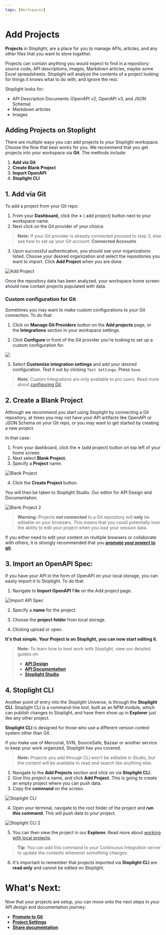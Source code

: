 ```yaml
---
tags: [Workspaces]
---
```

# Add Projects

**Projects** in Stoplight, are a place for you to manage APIs, articles, and any other files that you want to store together.

Projects can contain anything you would expect to find in a repository: source code, API descriptions, images, Markdown articles, maybe some Excel spreadsheets. Stoplight will analyze the contents of a project looking for things it knows what to do with, and ignore the rest.

Stoplight looks for:

- API Description Documents (OpenAPI v2, OpenAPI v3, and JSON Schema)
- Markdown articles
- Images

## Adding Projects on Stoplight

There are multiple ways you can add projects to your Stoplight workspace. Choose the flow that best works for you. We recommend that you get projects into your workspace via **Git**. The methods include: 

1. **Add via Git** 
2. **Create Blank Project**
3. **Import OpenAPI**
4. **Stoplight CLI**

## 1. **Add via Git**

To add a project from your Git repo: 

1. From your **Dashboard,** click the **+** ( add project) button next to your workspace name. 
2. Next click on the Git provider of your choice. 

> **Note:** If your Git provider is already connected proceed to step 3, else see how to set up your Git account:  **Connected Accounts**

3. Upon successful authentication, you should see your organizations listed. Choose your desired organization and select the repositories you want to import. Click **Add Project** when you are done. 

![Add Project](assets/images/ad1.gif)

Once the repository data has been analyzed, your workspace home screen should now contain projects populated with data.

### **Custom configuration for Git**

Sometimes you may want to make custom configurations to your Git connection. To do that:

1. Click on **Manage Git Providers** button on the **Add projects** page, or the **Integrations** section in your workspace settings.

2. Click **Configure** in front of the Git provider you're looking to set up a custom configuration for.

![](../assets/images/Ad2.png)

3. Select **Customize integration settings** and add your desired configuration. Test it out by clicking `Test Settings`. Press `Save`. 

> **Note**: Custom Integrations are only available to pro users. Read more about [configuring Git](https://meta.stoplight.io/docs/platform/2.-workspaces/configure-git/a.configuring-git.md).

## 2. Create a Blank Project

Although we recommend you start using Stoplight by connecting a Git repository, at times you may not have your API artifacts like OpenAPI or JSON Schema on your Git repo, or you may want to get started by creating a new project.

 In that case: 

1. From your dashboard, click the **+** (add project) button on top left of your home screen. 
2. Next select **Blank Project.** 
3. Specify a **Project** name. 

![Blank Project](../assets/images/BlankProject.png)

  4. Click the **Create Project** button. 

You will then be taken to Stoplight Studio. Our editor for API Design and Documentation. 

![Blank Project 2](../assets/images/BlankProject2.png)

> **Warning:** Projects **not connected** to a Git repository will **only** be editable on your browsers. This means that you could potentially lose the ability to edit your project when you lose your session data.

If you either need to edit your content on multiple browsers or collaborate with others, it is strongly recommended that you [**promote your project to git**](https://meta.stoplight.io/docs/platform/2.-workspaces/configure-git/a.configuring-git.md).

## 3. Import an OpenAPI Spec:

If you have your API in the form of OpenAPI on your local storage, you can easily import it to Stoplight. To do that: 

1. Navigate to **Import OpenAPI** F**ile** on the Add project page. 

![Import API Spec](../assets/images/ImportSpec1.png)

  2. Specify a **name** for the project. 

  3. Choose the **project folder** from local storage. 

  4. Clicking upload or open. 

**It's that simple. Your Project is on Stoplight, you can now start editing it.** 

> **Note:** To learn how to best work with Stoplight, view our detailed guides on: 
> * [**API Design**](https://meta.stoplight.io/docs/studio/docs/Design-and-Modeling/01-getting-started.md) 
> * [**API Documentation**](https://meta.stoplight.io/docs/studio/docs/Documentation/01-getting-started.md)
> * [**Stoplight Studio**](https://meta.stoplight.io/docs/studio/README.md)

## 4. Stoplight CLI

Another point of entry into the Stoplight Universe, is through the **Stoplight CLI**. Stoplight CLI is a command-line tool, built as an NPM module, which can publish changes to Stoplight, and have them show up in **Explorer** just like any other project. 

**Stoplight CLI** is designed for those who use a different version control system other than Git. 

If you make use of Mercurial, SVN, SourceSafe, Bazaar or another service to keep your work organized, Stoplight has you covered.

> **Note:** Projects you add through CLI won't be editable in Studio, but the content will be available to read and search like anything else. 

1. Navigate to the **Add Projects** section and click on via **Stoplight CLI.**
2. Give this project a name, and click **Add Project**. This is going to create an empty project where you can  push data.
3. Copy the **command** on the screen.

![Stoplight CLI](../assets/images/CLI1.png)

4.  Open your terminal, navigate to the root folder of the project and **run this command**. This will push data to your project. 

![Stoplight CLI 2](../assets/images/CLI2.png)

5. You can then view the project in our **Explorer.** Read more about [working with local projects](https://meta.stoplight.io/docs/platform/2.-workspaces/f.working-with-local-projects.md).

> **Tip:** You can add this command to your Continuous Integration server to update the contents whenever something changes.

6. It's important to remember that projects imported via **Stoplight CLI** are **read only** and cannot be edited on Stoplight. 

# **What's Next:**

Now that your projects are setup, you can move onto the next steps in your API design and documentation journey: 

- **[Promote to Git](../workspaces/Promote-to-Git.md)**
- **[Project Settings](../projects/Project-Settings.md)**
- **[Share documentation](share-documentation-quickstart.md)**
